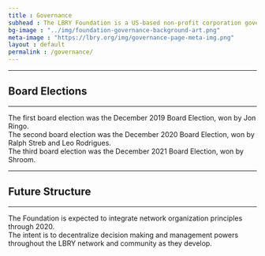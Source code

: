 ```yaml
---
title : Governance
subhead : The LBRY Foundation is a US-based non-profit corporation governed by a board of directors 🏛️
bg-image : "../img/foundation-governance-background-art.png"
meta-image : "https://lbry.org/img/governance-page-meta-img.png"
layout : default
permalink : /governance/
---
```


------------------
## Board Elections
------------------

The first board election was the December 2019 Board Election, won by Jon Ringo.<br>
The second board election was the December 2020 Board Election, won by Ralph Streb and Leo Rodrigues.<br>
The third board election was the December 2021 Board Election, won by Shroom.<br>

-------------------
## Future Structure
-------------------

The Foundation is expected to integrate network organization principles through 2020. <br>
The intent is to decentralize decision making and management powers throughout the LBRY network and community as they develop. <br>
